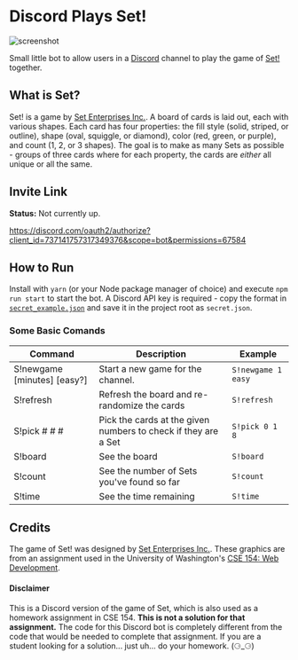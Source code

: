 # Discord Plays Set!

![screenshot](https://i.imgur.com/D8Z7B9f.png)

Small little bot to allow users in a [Discord](https://discord.com) channel to play the game of
[Set!](https://setgame.com) together.

## What is Set?

Set! is a game by [Set Enterprises Inc.](https//setgame.com). A board of cards is laid out, each
with various shapes. Each card has four properties: the fill style (solid, striped, or outline),
shape (oval, squiggle, or diamond), color (red, green, or purple), and count (1, 2, or 3 shapes).
The goal is to make as many Sets as possible - groups of three cards where for each property, the
cards are *either* all unique or all the same.

## Invite Link

**Status:** Not currently up.

https://discord.com/oauth2/authorize?client_id=737141757317349376&scope=bot&permissions=67584

## How to Run

Install with `yarn` (or your Node package manager of choice) and execute `npm run start` to start
the bot. A Discord API key is required - copy the format in [`secret_example.json`](secret_example.json)
and save it in the project root as `secret.json`.

### Some Basic Comands
|Command | Description | Example|
|--------|-------------|--------|
|S!newgame [minutes] [easy?]|Start a new game for the channel.|`S!newgame 1 easy`|
|S!refresh|Refresh the board and re-randomize the cards|`S!refresh`|
|S!pick # # #|Pick the cards at the given numbers to check if they are a Set|`S!pick 0 1 8`|
|S!board|See the board|`S!board`|
|S!count|See the number of Sets you've found so far|`S!count`|
|S!time|See the time remaining|`S!time`|

## Credits

The game of Set! was designed by [Set Enterprises Inc.](https//setgame.com). These graphics are from
an assignment used in the University of Washington's [CSE 154: Web Development](https://cs.uw.edu/154).

#### Disclaimer

This is a Discord version of the game of Set, which is also used as a homework assignment in
CSE 154. **This is not a solution for that assignment.** The code for this Discord bot is completely
different from the code that would be needed to complete that assignment. If you are a student looking
for a solution... just uh... do your homework. (⚆_⚆)
